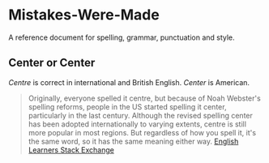 # Mistakes-Were-Made
A reference document for spelling, grammar, punctuation and style.

## Center or Center
_Centre_ is correct in international and British English. _Center_ is American.

> Originally, everyone spelled it centre, but because of Noah Webster's spelling reforms, people in the US started spelling it center, particularly in the last century. Although the revised spelling center has been adopted internationally to varying extents, centre is still more popular in most regions. But regardless of how you spell it, it's the same word, so it has the same meaning either way. [English Learners Stack Exchange](http://ell.stackexchange.com/questions/11524/whats-the-difference-between-center-and-centre)
